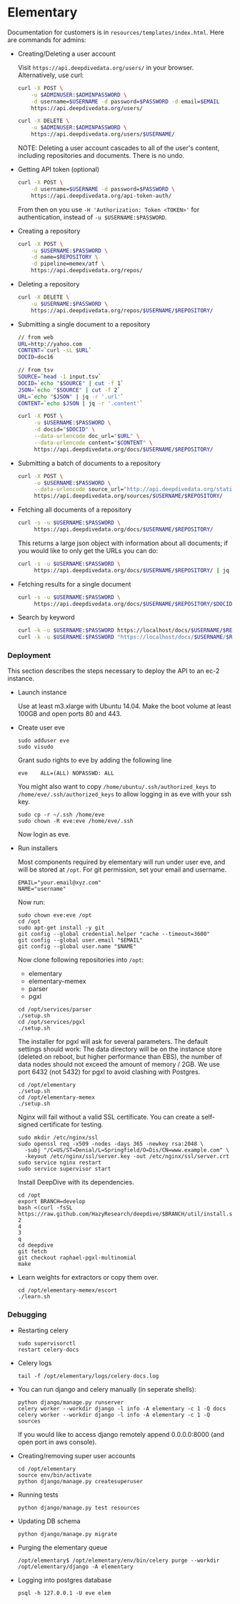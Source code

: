 Elementary
==========

Documentation for customers is in `resources/templates/index.html`. Here are commands for admins:

*   Creating/Deleting a user account

    Visit `https://api.deepdivedata.org/users/` in your browser. Alternatively, use curl:

    ```bash
    curl -X POST \
        -u $ADMINUSER:$ADMINPASSWORD \
        -d username=$USERNAME -d password=$PASSWORD -d email=$EMAIL
        https://api.deepdivedata.org/users/
    ```

    ```bash
    curl -X DELETE \
        -u $ADMINUSER:$ADMINPASSWORD \
        https://api.deepdivedata.org/users/$USERNAME/
    ```

    NOTE: Deleting a user account cascades to all of the user's content, including
    repositories and documents. There is no undo.

*   Getting API token (optional)

    ```bash
    curl -X POST \
        -d username=$USERNAME -d password=$PASSWORD \
        https://api.deepdivedata.org/api-token-auth/
    ```
    From then on you use `-H 'Authorization: Token <TOKEN>'` for authentication, instead
    of `-u $USERNAME:$PASSWORD`.

*   Creating a repository

    ```bash
    curl -X POST \
        -u $USERNAME:$PASSWORD \
        -d name=$REPOSITORY \
        -d pipeline=memex/atf \
        https://api.deepdivedata.org/repos/
    ```

*   Deleting a repository

    ```bash
    curl -X DELETE \
        -u $USERNAME:$PASSWORD \
        https://api.deepdivedata.org/repos/$USERNAME/$REPOSITORY/
    ```

*   Submitting a single document to a repository

    ```bash
    // from web
    URL=http://yahoo.com
    CONTENT=`curl -sL $URL`
    DOCID=doc16

    // from tsv
    SOURCE=`head -1 input.tsv`
    DOCID=`echo "$SOURCE" | cut -f 1`
    JSON=`echo "$SOURCE" | cut -f 2`
    URL=`echo "$JSON" | jq -r '.url'`
    CONTENT=`echo $JSON | jq -r '.content'`

    curl -X POST \
         -u $USERNAME:$PASSWORD \
         -d docid="$DOCID" \
         --data-urlencode doc_url="$URL" \
         --data-urlencode content="$CONTENT" \
         https://api.deepdivedata.org/docs/$USERNAME/$REPOSITORY/
    ```

*   Submitting a batch of documents to a repository

    ```bash
    curl -X POST \
         -u $USERNAME:$PASSWORD \
         --data-urlencode source_url="http://api.deepdivedata.org/static/source.json" \
         https://api.deepdivedata.org/sources/$USERNAME/$REPOSITORY/
    ```

*   Fetching all documents of a repository

    ```bash
    curl -s -u $USERNAME:$PASSWORD \
         https://api.deepdivedata.org/docs/$USERNAME/$REPOSITORY/
    ```

    This returns a large json object with information about
    all documents; if you would like to only get the URLs you
    can do:

    ```bash
    curl -s -u $USERNAME:$PASSWORD \
         https://api.deepdivedata.org/docs/$USERNAME/$REPOSITORY/ | jq .results[].url
    ```

*   Fetching results for a single document

    ```bash
    curl -s -u $USERNAME:$PASSWORD \
         https://api.deepdivedata.org/docs/$USERNAME/$REPOSITORY/$DOCID/ | jq .result
    ```

*   Search by keyword

    ```bash
    curl -k -u $USERNAME:$PASSWORD https://localhost/docs/$USERNAME/$REPOSITORY/search/?q=KEYWORD
    curl -k -u $USERNAME:$PASSWORD "https://localhost/docs/$USERNAME/$REPOSITORY/search/?q=great&from=0&size=0"
    ```


### Deployment

This section describes the steps necessary to deploy the API to an ec-2 instance.

*  Launch instance

   Use at least m3.xlarge with Ubuntu 14.04. Make the boot volume at least 100GB and
   open ports 80 and 443.

*  Create user eve

   ```
   sudo adduser eve
   sudo visudo
   ```
   Grant sudo rights to eve by adding the following line
   ```
   eve    ALL=(ALL) NOPASSWD: ALL
   ```

   You might also want to copy `/home/ubuntu/.ssh/authorized_keys` to `/home/eve/.ssh/authorized_keys` to allow logging in as eve with your ssh key.
   ```
   sudo cp -r ~/.ssh /home/eve
   sudo chown -R eve:eve /home/eve/.ssh
   ```
   Now login as eve.

*  Run installers

   Most components required by elementary will run under user eve, and will be
   stored at `/opt`. For git permission, set your email and username.
   ```
   EMAIL="your.email@xyz.com"
   NAME="username"
   ```
   Now run:
   ```
   sudo chown eve:eve /opt
   cd /opt
   sudo apt-get install -y git
   git config --global credential.helper "cache --timeout=3600"
   git config --global user.email "$EMAIL"
   git config --global user.name "$NAME"

   ```
   
   Now clone following repositories into `/opt`:
   - elementary
   - elementary-memex
   - parser
   - pgxl

   ```
   cd /opt/services/parser
   ./setup.sh
   cd /opt/services/pgxl
   ./setup.sh
   ```
   The installer for pgxl will ask for several parameters. The default
   settings should work: The data directory will be on the instance store
   (deleted on reboot, but higher performance than EBS), the number of data
   nodes should not exceed the amount of memory / 2GB. We use port 6432
   (not 5432) for pgxl to avoid clashing with Postgres.

   ```
   cd /opt/elementary
   ./setup.sh
   cd /opt/elementary-memex
   ./setup.sh
   ```
   Nginx will fail without a valid SSL certificate. You can create a self-signed
   certificate for testing.
   ```
   sudo mkdir /etc/nginx/ssl
   sudo openssl req -x509 -nodes -days 365 -newkey rsa:2048 \
     -subj "/C=US/ST=Denial/L=Springfield/O=Dis/CN=www.example.com" \
     -keyout /etc/nginx/ssl/server.key -out /etc/nginx/ssl/server.crt
   sudo service nginx restart
   sudo service supervisor start
   ```

   Install DeepDive with its dependencies.
   ```
   cd /opt
   export BRANCH=develop
   bash <(curl -fsSL https://raw.github.com/HazyResearch/deepdive/$BRANCH/util/install.sh)
   2
   4
   3
   q
   cd deepdive
   git fetch
   git checkout raphael-pgxl-multinomial
   make
   ```

*  Learn weights for extractors or copy them over.

   ```
   cd /opt/elementary-memex/escort
   ./learn.sh
   ```

### Debugging

*   Restarting celery
    ```
    sudo supervisorctl
    restart celery-docs
    ```
*   Celery logs
    ```
    tail -f /opt/elementary/logs/celery-docs.log
    ```

*   You can run django and celery manually (in seperate shells):
    ```
    python django/manage.py runserver
    celery worker --workdir django -l info -A elementary -c 1 -Q docs
    celery worker --workdir django -l info -A elementary -c 1 -Q sources
    ```
    If you would like to access django remotely append 0.0.0.0:8000
    (and open port in aws console).

*   Creating/removing super user accounts

    ```
    cd /opt/elementary
    source env/bin/activate
    python django/manage.py createsuperuser
    ```

*   Running tests

    ```
    python django/manage.py test resources
    ```

*   Updating DB schema

    ```
    python django/manage.py migrate
    ```
*   Purging the elementary queue
    ```
    /opt/elementary$ /opt/elementary/env/bin/celery purge --workdir /opt/elementary/django -A elementary
    ```
    
*   Logging into postgres database
    ```
    psql -h 127.0.0.1 -U eve elem
    ```
    
